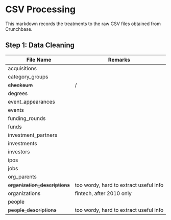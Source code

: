 # CSV Processing

This markdown records the treatments to the raw CSV files obtained from Crunchbase.

## Step 1: Data Cleaning

| File Name                      | Remarks                                |
|--------------------------------|----------------------------------------|
| acquisitions                   |                                        |
| category_groups                |                                        |
| <del>checksum                  | /                                      |
| degrees                        |                                        |
| event_appearances              |                                        |
| events                         |                                        |
| funding_rounds                 |                                        |
| funds                          |                                        |
| investment_partners            |                                        |
| investments                    |                                        |
| investors                      |                                        |
| ipos                           |                                        |
| jobs                           |                                        |
| org_parents                    |                                        |
| <del>organization_descriptions | too wordy, hard to extract useful info |
| organizations                  | fintech, after 2010 only               |
| people                         |                                        |
| <del>people_descriptions       | too wordy, hard to extract useful info |

